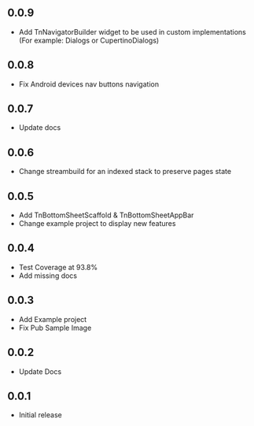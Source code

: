 ## 0.0.9

- Add TnNavigatorBuilder widget to be used in custom implementations (For example: Dialogs or CupertinoDialogs)

## 0.0.8

- Fix Android devices nav buttons navigation

## 0.0.7

- Update docs

## 0.0.6

- Change streambuild for an indexed stack to preserve pages state

## 0.0.5

- Add TnBottomSheetScaffold & TnBottomSheetAppBar
- Change example project to display new features

## 0.0.4

- Test Coverage at 93.8%
- Add missing docs

## 0.0.3

- Add Example project
- Fix Pub Sample Image

## 0.0.2

- Update Docs

## 0.0.1

- Initial release
